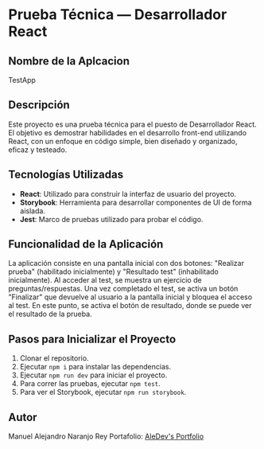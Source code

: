 # Prueba Técnica — Desarrollador React

## Nombre de la Aplcacion
TestApp

## Descripción
Este proyecto es una prueba técnica para el puesto de Desarrollador React. El objetivo es demostrar habilidades en el desarrollo front-end utilizando React, con un enfoque en código simple, bien diseñado y organizado, eficaz y testeado.

## Tecnologías Utilizadas
- **React**: Utilizado para construir la interfaz de usuario del proyecto.
- **Storybook**: Herramienta para desarrollar componentes de UI de forma aislada.
- **Jest**: Marco de pruebas utilizado para probar el código.

## Funcionalidad de la Aplicación
La aplicación consiste en una pantalla inicial con dos botones: "Realizar prueba" (habilitado inicialmente) y "Resultado test" (inhabilitado inicialmente). Al acceder al test, se muestra un ejercicio de preguntas/respuestas. Una vez completado el test, se activa un botón "Finalizar" que devuelve al usuario a la pantalla inicial y bloquea el acceso al test. En este punto, se activa el botón de resultado, donde se puede ver el resultado de la prueba.

## Pasos para Inicializar el Proyecto
1. Clonar el repositorio.
2. Ejecutar `npm i` para instalar las dependencias.
3. Ejecutar `npm run dev` para iniciar el proyecto.
4. Para correr las pruebas, ejecutar `npm test`.
5. Para ver el Storybook, ejecutar `npm run storybook`.

## Autor
Manuel Alejandro Naranjo Rey
Portafolio: [AleDev's Portfolio](https://ale-dev-portfolio.vercel.app "AleDev's Portfolio")
